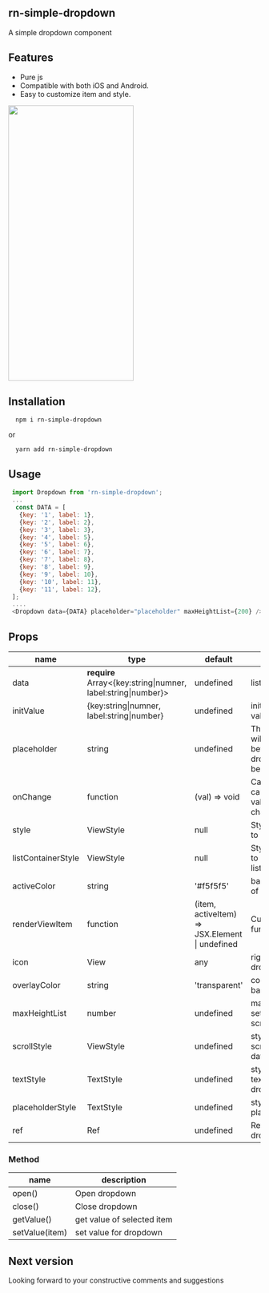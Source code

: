 ## rn-simple-dropdown ##
A simple dropdown component
## Features ##
- Pure js
- Compatible with both iOS and Android.
- Easy to customize item and style.
<img src="https://user-images.githubusercontent.com/39731881/176364706-68edae2e-3ad1-47ea-bb06-1b9ca82a9990.gif" width="250" height="550"/>

## Installation ##

```
  npm i rn-simple-dropdown
```
or

```
  yarn add rn-simple-dropdown
```

## Usage ##

```js
 import Dropdown from 'rn-simple-dropdown';
 ...
  const DATA = [
   {key: '1', label: 1},
   {key: '2', label: 2},
   {key: '3', label: 3},
   {key: '4', label: 5},
   {key: '5', label: 6},
   {key: '6', label: 7},
   {key: '7', label: 8},
   {key: '8', label: 9},
   {key: '9', label: 10},
   {key: '10', label: 11},
   {key: '11', label: 12},
 ];
 ....
 <Dropdown data={DATA} placeholder="placeholder" maxHeightList={200} />
```

## Props ##
| name  | type | default | description  |
| ------- | ------- | ------- | ------- |
| data  | **require** Array<{key:string\|numner, label:string\|number}>    | undefined     |       list data       |
| initValue | {key:string\|numner, label:string\|number}| undefined  |initial initialized value|
|  placeholder | string | undefined |    The string that will be rendered before dropdown has been selected  |
| onChange | function | (val) => void | Callback that is called when the value be changed. |
| style | ViewStyle | null | Style is applied to dropdown |
| listContainerStyle | ViewStyle | null | Style is applied to container of list |
| activeColor | string | '#f5f5f5'| backgroundcolor of active item |
| renderViewItem | function | (item, activeItem) => JSX.Element \| undefined | Custom item function |
| icon | View | any | right icon on dropdown |
| overlayColor | string | 'transparent' | color of backdrop |
| maxHeightList | number | undefined | max height to set list data can scroll |
| scrollStyle | ViewStyle | undefined | style apply to scrollview of list data |
| textStyle | TextStyle | undefined | style apply to text value in dropdown |
| placeholderStyle | TextStyle | undefined | style aplly to placerholder text |
| ref | Ref | undefined | Reference of dropdown |

### Method ##
| name  | description  |
| ------- | ------- |
| open() | Open dropdown |
| close() | Close dropdown |
| getValue() | get value of selected item |
| setValue(item)| set value for dropdown |

## Next version ##

Looking forward to your constructive comments and suggestions

